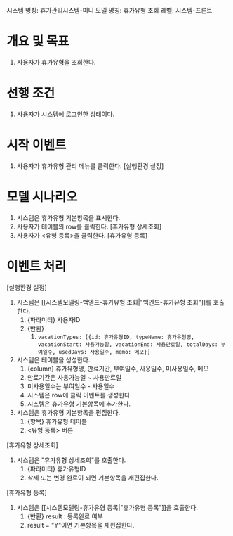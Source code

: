 시스템 명칭: 휴가관리시스템-미니
모델 명칭:  휴가유형 조회
레벨: 시스템-프론트

# 개요 및 목표
1. 사용자가 휴가유형을 조회한다.

# 선행 조건
1. 사용자가 시스템에 로그인한 상태이다.

# 시작 이벤트
1. 사용자가 휴가유형 관리 메뉴를 클릭한다. [실행환경 설정]

# 모델 시나리오
1. 시스템은 휴가유형 기본항목을 표시한다.
2. 사용자가 테이블의 row를 클릭한다. [휴가유형 상세조회]
3. 사용자가 <유형 등록>을 클릭한다. [휴가유형 등록]

# 이벤트 처리
[실행환경 설정]
1. 시스템은 [[시스템모델링-백엔드-휴가유형 조회|"백엔드-휴가유형 조회"]]를 호출한다.
	1. {파라미터} 사용자ID
	2. {반환} 
		1. ```vacationTypes: [{id: 휴가유형ID, typeName: 휴가유형명, vacationStart: 사용가능일, vacationEnd: 사용만료일, totalDays: 부여일수, usedDays: 사용일수, memo: 메모}]```
2. 시스템은 테이블을 생성한다.
	1. {column} 휴가유형명, 만료기간, 부여일수, 사용일수, 미사용일수, 메모
	2. 만료기간은 사용가능일 ~ 사용만료일
	3. 미사용일수는 부여일수 - 사용일수
	4. 시스템은 row에 클릭 이벤트를 생성한다.
	5. 시스템은 휴가유형 기본항목에 추가한다.
3. 시스템은 휴가유형 기본항목을 편집한다.
	1. {항목} 휴가유형 테이블
	2. <유형 등록> 버튼

[휴가유형 상세조회]
1. 시스템은 "휴가유형 상세조회"를 호출한다.
	1. {파라미터} 휴가유형ID
	2. 삭제 또는 변경 완료이 되면 기본항목을 재편집한다.

[휴가유형 등록]
1. 시스템은 [[시스템모델링-휴가유형 등록|"휴가유형 등록"]]을 호출한다.
	1. {반환} result : 등록완료 여부
	2. result = "Y"이면 기본항목을 재편집한다.
